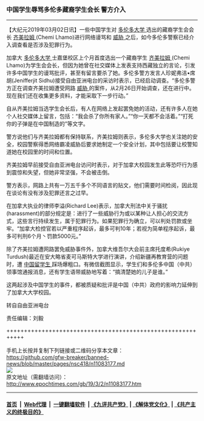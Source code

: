 ### 中国学生辱骂多伦多藏裔学生会长 警方介入
------------------------

<p>
 【大纪元2019年03月02日讯】一些中国学生对
 <a href="http://www.epochtimes.com/gb/tag/%E5%A4%9A%E4%BC%A6%E5%A4%9A%E5%A4%A7%E5%AD%A6.html">
  多伦多大学
 </a>
 选出的藏裔学生会会长
 <a href="http://www.epochtimes.com/gb/tag/%E9%BD%90%E7%BE%8E%E6%8B%89%E5%A7%86.html">
  齐美拉姆
 </a>
 (Chemi Lhamo)进行网络谩骂和
 <a href="http://www.epochtimes.com/gb/tag/%E5%A8%81%E8%83%81.html">
  威胁
 </a>
 之后，如今多伦多警察已经介入调查看是否涉及犯罪行为。
</p>
<p>
 加拿大
 <a href="http://www.epochtimes.com/gb/tag/%E5%A4%9A%E4%BC%A6%E5%A4%9A%E5%A4%A7%E5%AD%A6.html">
  多伦多大学
 </a>
 士嘉堡校区上个月首度选出一个藏裔学生
 <a href="http://www.epochtimes.com/gb/tag/%E9%BD%90%E7%BE%8E%E6%8B%89%E5%A7%86.html">
  齐美拉姆
 </a>
 (Chemi Lhamo)为学生会会长，但因为她曾在社交媒体上发表支持西藏独立的言论，引发许多中国学生的谩骂批评，甚至有留言要杀了她。多伦多警方发言人珍妮弗洁•席胡(Jenifferjit Sidhu)接受自由亚洲电台的采访时表示，已经启动调查。“多伦多警方正在调查齐美拉姆遭受网路
 <a href="http://www.epochtimes.com/gb/tag/%E5%A8%81%E8%83%81.html">
  威胁
 </a>
 的案件，从2月26日开始调查，还在进行中。现在我们还在收集更多资料，才能采取下一步行动。”
</p>
<p>
 自从齐美拉姆当选学生会长后，有人在网络上发起罢免她的活动，还有许多人在她个人社交媒体上留言，包括：“我会杀了你所有家人。”“你一天都不会活着。”“打死你的子弹是在中国制造的”等文字。
</p>
<p>
 警方说他们与齐美拉姆都有保持联系，齐美拉姆则表示，多伦多大学也关注她的安全，校园警察得悉网络霸凌威胁后要求她制定一个安全计划，其中包括要让校警知道她在校园里的时间和位置。
</p>
<p>
 齐美拉姆早前接受自由亚洲电台访问时表示，对于加拿大校园发生此等恐吓行为感到震惊和失望，但她非常坚强，不会被击倒。
</p>
<p>
 警方表示，网路上共有一万五千多个不同语言的贴文，他们需要时间检阅，因此现在谈论有没有涉及犯罪还言之过早。
</p>
<p>
 在加拿大执业的律师李溢(Richard Lee)表示，加拿大刑法中关于骚扰(harassment)的部分规定是：进行了一些威胁行为或以某种让人担心的交流方式，这些言行持续发生，属于犯罪行为。如果犯罪行为确立，可以判处罚款或坐牢。“加拿大检控官若以严重程序起诉，最多可判10年；若视为简单程序起诉，最多可判刑6个月丶罚款5000元。”
</p>
<p>
 除了齐美拉姆遭网路罢免威胁事件外，加拿大维吾尔大会前主席托度希(Rukiye Turdush)最近在安大略省麦可马斯特大学进行演讲，介绍新疆再教育营的问题时，遭
 <a href="http://www.epochtimes.com/gb/tag/%E4%B8%AD%E5%9B%BD%E7%95%99%E5%AD%A6%E7%94%9F.html">
  中国留学生
 </a>
 踩场爆粗口。有微信截图显示，学生们和多伦多中国（中共）领事馆通报消息，还有学生语带威胁地写着：“搞清楚她的儿子是谁。”
</p>
<p>
 这两起涉及中国学生的事件，都被质疑和批评是中国（中共）政府的影响力延伸到了加拿大大学校园。
</p>
<p>
 转自自由亚洲电台
</p>
<p>
 责任编辑：刘毅
</p>

+++++++++++++++++++++++++++++++++++++++++++++++++++++++++++<br/><br/>
手机上长按并复制下列链接或二维码分享本文章：<br/>
https://github.com/gfw-breaker/banned-news/blob/master/pages/nsc418/n11083177.md <br/>
<a href='https://github.com/gfw-breaker/banned-news/blob/master/pages/nsc418/n11083177.md'><img src='https://github.com/gfw-breaker/banned-news/blob/master/pages/nsc418/n11083177.md.png'/></a> <br/>
原文地址（需翻墙访问）：http://www.epochtimes.com/gb/19/3/2/n11083177.htm


------------------------
#### [首页](https://github.com/gfw-breaker/banned-news/blob/master/README.md) &nbsp;|&nbsp; [Web代理](https://github.com/labour-camp/helloworld) &nbsp;|&nbsp; [一键翻墙软件](https://github.com/gfw-breaker/nogfw/blob/master/README.md) &nbsp;| [《九评共产党》](https://github.com/gfw-breaker/9ping.md/blob/master/README.md#九评之一评共产党是什么) | [《解体党文化》](https://github.com/gfw-breaker/jtdwh.md/blob/master/README.md) | [《共产主义的终极目的》](https://github.com/gfw-breaker/gczydzjmd.md/blob/master/README.md)

